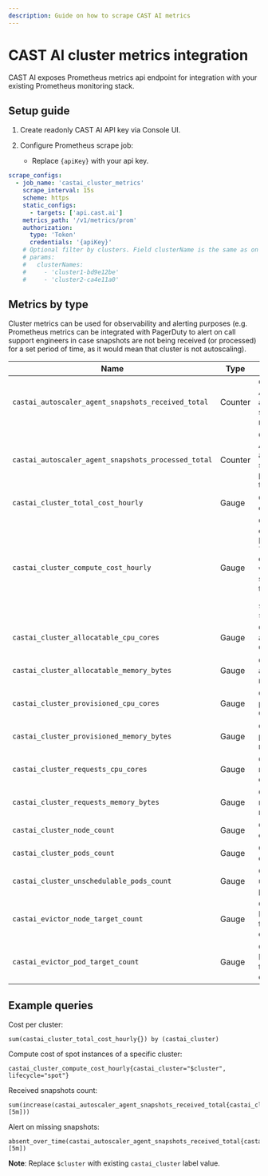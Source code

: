 ```yaml
---
description: Guide on how to scrape CAST AI metrics
---
```


# CAST AI cluster metrics integration

CAST AI exposes Prometheus metrics api endpoint for integration with your existing Prometheus monitoring stack.

## Setup guide

1. Create readonly CAST AI API key via Console UI.

2. Configure Prometheus scrape job:

   - Replace `{apiKey}` with your api key.

```yaml
scrape_configs:
  - job_name: 'castai_cluster_metrics'
    scrape_interval: 15s
    scheme: https
    static_configs:
      - targets: ['api.cast.ai']
    metrics_path: '/v1/metrics/prom'
    authorization:
      type: 'Token'
      credentials: '{apiKey}'
    # Optional filter by clusters. Field clusterName is the same as on GET /v1/kubernetes/external-clusters/{clusterId} response clusterNameId field.
    # params:
    #   clusterNames:
    #     - 'cluster1-bd9e12be'
    #     - 'cluster2-ca4e11a0'
```

## Metrics by type

Cluster metrics can be used for observability and alerting purposes (e.g. Prometheus metrics can be integrated with PagerDuty to alert on call support engineers in case snapshots are not being received (or processed) for a set period of time, as it would mean that cluster is not autoscaling).

| Name | Type | Description | Action |
| --- | ---| --- | --- |
| `castai_autoscaler_agent_snapshots_received_total` | Counter | CAST AI Autoscaler agent snapshots received total. | Check if Agent is running in the cluster. |
| `castai_autoscaler_agent_snapshots_processed_total` | Counter | CAST AI Autoscaler agent snapshots processed total. | Contact CAST AI support. |
| `castai_cluster_total_cost_hourly` | Gauge | Cluster total cost hourly. | |
| `castai_cluster_compute_cost_hourly` | Gauge | Cluster compute cost. Has a `lifecycle` dimensions which can be summed up to total cost: `[on_demand, spot_fallback, spot]`. | |
| `castai_cluster_allocatable_cpu_cores` | Gauge | Cluster allocatable CPU cores.  |  |
| `castai_cluster_allocatable_memory_bytes` | Gauge | Cluster allocatable memory. |  |
| `castai_cluster_provisioned_cpu_cores` | Gauge | Cluster provisioned CPU cores. |  |
| `castai_cluster_provisioned_memory_bytes` | Gauge | Cluster provisioner memory. |  |
| `castai_cluster_requests_cpu_cores` | Gauge | Cluster requested CPU cores. |  |
| `castai_cluster_requests_memory_bytes` | Gauge | Cluster requested memory. |  |
| `castai_cluster_node_count` | Gauge | Cluster nodes count. |  |
| `castai_cluster_pods_count` | Gauge | Cluster pods count. |  |
| `castai_cluster_unschedulable_pods_count` | Gauge | Cluster unschedulable pods count. |  |
| `castai_evictor_node_target_count` | Gauge | CAST AI Evictor targeted nodes count. |  |
| `castai_evictor_pod_target_count` | Gauge | CAST AI Evictor targeted pods count. |  |

## Example queries

Cost per cluster:

```
sum(castai_cluster_total_cost_hourly{}) by (castai_cluster)
```

Compute cost of spot instances of a specific cluster:

```
castai_cluster_compute_cost_hourly{castai_cluster="$cluster", lifecycle="spot"}
```

Received snapshots count:

```
sum(increase(castai_autoscaler_agent_snapshots_received_total{castai_cluster="$cluster"}[5m]))
```

Alert on missing snapshots:

```
absent_over_time(castai_autoscaler_agent_snapshots_received_total{castai_cluster="$cluster"}[5m])
```

**Note**: Replace `$cluster` with existing `castai_cluster` label value.
